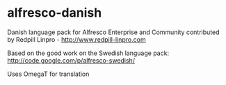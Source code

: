 alfresco-danish
===============

Danish language pack for Alfresco Enterprise and Community contributed by Redpill Linpro - http://www.redpill-linpro.com

Based on the good work on the Swedish language pack: http://code.google.com/p/alfresco-swedish/ 

Uses OmegaT for translation
